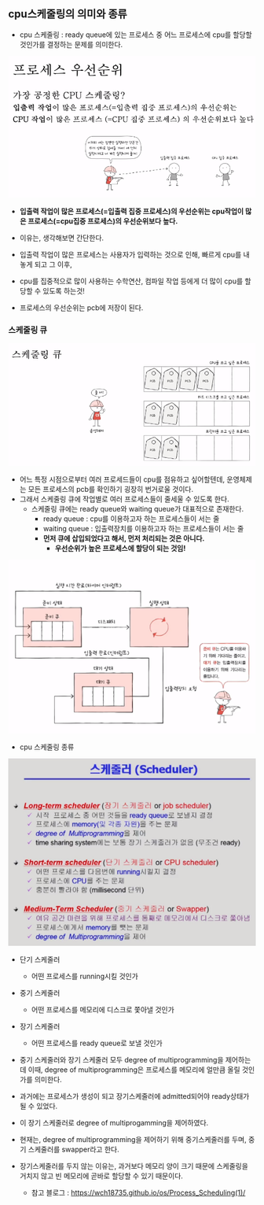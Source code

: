 ## cpu스케줄링의 의미와 종류
- cpu 스케줄링 : ready queue에 있는 프로세스 중 어느 프로세스에 cpu를 할당할 것인가를 결정하는 문제를 의미한다.

<img src="../image/priority.PNG">

- **입출력 작업이 많은 프로세스(=입출력 집중 프로세스)의 우선순위는 cpu작업이 많은 프로세스(=cpu집중 프로세스)의 우선순위보다 높다.**
- 이유는, 생각해보면 간단한다.
- 입출력 작업이 많은 프로세스는 사용자가 입력하는 것으로 인해, 빠르게 cpu를 내놓게 되고 그 이후,
- cpu를 집중적으로 많이 사용하는 수학연산, 컴파일 작업 등에게 더 많이 cpu를 할당할 수 있도록 하는것!

- 프로세스의 우선순위는 pcb에 저장이 된다.

### 스케줄링 큐
<img src="../image/scheduling-queue.PNG">

- 어느 특정 시점으로부터 여러 프로세드들이 cpu를 점유하고 싶어할텐데, 운영체제는 모든 프로세스의 pcb를 확인하기 굉장히 번거로울 것이다. 
- 그래서 스케줄링 큐에 작업별로 여러 프로세스들이 줄세울 수 있도록 한다.
  - 스케줄링 큐에는 ready queue와 waiting queue가 대표적으로 존재한다.
    - ready queue : cpu를 이용하고자 하는 프로세스들이 서는 줄
    - waiting queue : 입출력장치를 이용하고자 하는 프로세스들이 서는 줄
    - **먼저 큐에 삽입되었다고 해서, 먼저 처리되는 것은 아니다.**
      - **우선순위가 높은 프로세스에 할당이 되는 것임!**

<img src="../image/scheduling-stream.PNG">

- cpu 스케줄링 종류

<img src="../image/scheduler.png">

- 단기 스케줄러 
  - 어떤 프로세스를 running시킬 것인가
- 중기 스케줄러
  - 어떤 프로세스를 메모리에 디스크로 쫓아낼 것인가
- 장기 스케줄러
  - 어떤 프로세스를 ready queue로 보낼 것인가

- 중기 스케줄러와 장기 스케줄러 모두 degree of multiprogramming을 제어하는데 이때, degree of multiprogramming은 프로세스를 메모리에 얼만큼 올릴 것인가를 의미한다.
- 과거에는 프로세스가 생성이 되고 장기스케줄러에 admitted되어야 ready상태가 될 수 있었다.
- 이 장기 스케줄러로 degree of multiprogamming을 제어하였다.

- 현재는, degree of multiprogramming을 제어하기 위해 중기스케줄러를 두며, 중기 스케줄러를 swapper라고 한다.
- 장기스케줄러를 두지 않는 이유는, 과거보다 메모리 양이 크기 때문에 스케줄링을 거치지 않고 빈 메모리에 곧바로 할당할 수 있기 때문이다.
  - 참고 블로그 : https://wch18735.github.io/os/Process_Scheduling(1)/
